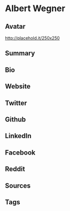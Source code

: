 # Albert Wegner

## Avatar
http://placehold.it/250x250

## Summary

## Bio

## Website

## Twitter

## Github

## LinkedIn

## Facebook

## Reddit

## Sources

## Tags
